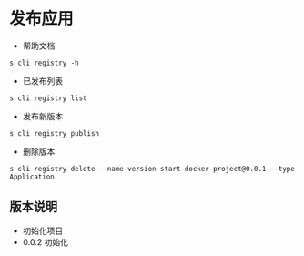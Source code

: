 # 发布应用

- 帮助文档

```shell
s cli registry -h
```

- 已发布列表

```shell
s cli registry list
```

- 发布新版本

```shell
s cli registry publish
```

- 删除版本

```shell
s cli registry delete --name-version start-docker-project@0.0.1 --type Application
```
## 版本说明

- 初始化项目
- 0.0.2 初始化